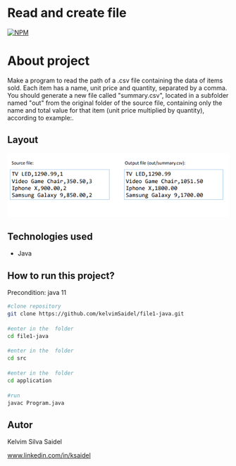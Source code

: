 # Read and create file

[![NPM](https://img.shields.io/npm/l/react)](https://github.com/kelvimSaidel/composition_and_enumeration_java/blob/master/LICENSE)


# About project

Make a program to read the path of a .csv file containing the data of items sold. Each item has a name, unit price and quantity, separated by a comma. You
should generate a new file called "summary.csv", located in a subfolder named "out" from the original folder of the source file, containing only the name and total value for
that item (unit price multiplied by quantity), according to example:.

## Layout

![INTERFACE](https://github.com/kelvimSaidel/file1-java/blob/76c35c03341a366811a2093d00b45eabe8107450/src/assets/example.PNG)

## Technologies used

- Java

## How to run this project?

Precondition: java 11

```bash
#clone repository
git clone https://github.com/kelvimSaidel/file1-java.git

#enter in the  folder
cd file1-java

#enter in the  folder
cd src

#enter in the  folder
cd application

#run
javac Program.java
```

## Autor

Kelvim Silva Saidel

www.linkedin.com/in/ksaidel


